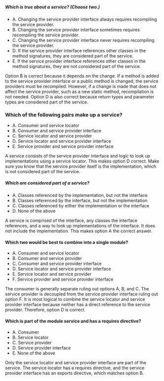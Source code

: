 ##### Which is true about a service? (Choose two.)
* A. Changing the service provider interface always requires recompiling the service provider.
* B. Changing the service provider interface sometimes requires recompiling the service provider.
* C. Changing the service provider interface never requires recompiling the service provider.
* D. If the service provider interface references other classes in the method signatures, they are considered part of the service.
* E. If the service provider interface references other classes in the method signatures, they are not considered part of the service.

Option B is correct because it depends on the change.
If a method is added to the service provider interface
or a public method is changed, the service providers must be recompiled.
However, if a change is made that does not affect the service provider,
such as a new static method, recompilation is not needed.
Option D is also correct because return types and parameter
types are considered part of the service.

### Which of the following pairs make up a service?
* A. Consumer and service locator
* B. Consumer and service provider interface
* C. Service locator and service provider
* D. Service locator and service provider interface
* E. Service provider and service provider interface

A service consists of the service provider interface
and logic to look up implementations using a service locator.
This makes option D correct.
Make sure you know that the service provider itself is the implementation,
which is not considered part of the service.

##### Which are considered part of a service?
* A. Classes referenced by the implementation, but not the interface
* B. Classes referenced by the interface, but not the implementation
* C. Classes referenced by either the implementation or the interface
* D. None of the above

A service is comprised of the interface, any classes the interface references,
and a way to look up implementations of the interface.
It does not include the implementation. This makes option A the correct answer.

#### Which two would be best to combine into a single module?
* A. Consumer and service locator
* B. Consumer and service provider
* C. Consumer and service provider interface
* D. Service locator and service provider interface
* E. Service locator and service provider
* F. Service provider and service provider interface

The consumer is generally separate ruling out options A, B, and C.
The service provider is decoupled from the service provider interface ruling out option F.
It is most logical to combine the service locator
and service provider interface because neither
has a direct reference to the service provider. Therefore, option D is correct.

#### Which is part of the module service and has a requires directive?
* A. Consumer
* B. Service locator
* C. Service provider
* D. Service provider interface
* E. None of the above

Only the service locator and service provider interface are part of the service.
The service locator has a requires directive,
and the service provider interface has an exports directive,
which matches option B.


